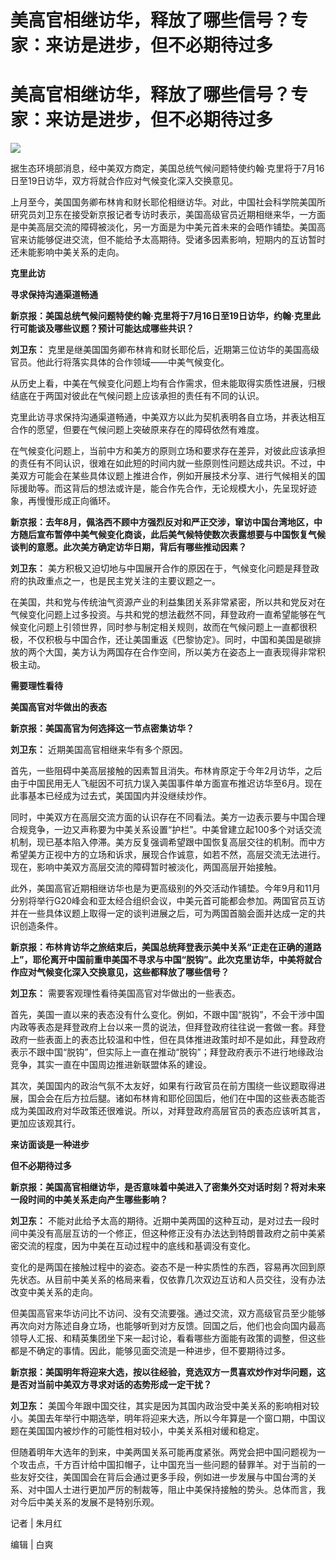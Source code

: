 # 美高官相继访华，释放了哪些信号？专家：来访是进步，但不必期待过多

# 美高官相继访华，释放了哪些信号？专家：来访是进步，但不必期待过多

![](https://inews.gtimg.com/om_bt/OI6Ly-p1NELjyP_ESI9zgkIAiYzfZ7l7tznCY1N4GKU_0AA/1000)

据生态环境部消息，经中美双方商定，美国总统气候问题特使约翰·克里将于7月16日至19日访华，双方将就合作应对气候变化深入交换意见。

上月至今，美国国务卿布林肯和财长耶伦相继访华。对此，中国社会科学院美国所研究员刘卫东在接受新京报记者专访时表示，美国高级官员近期相继来华，一方面是中美高层交流的障碍被淡化，另一方面是为中美元首未来的会晤作铺垫。美国高官来访能够促进交流，但不能给予太高期待。受诸多因素影响，短期内的互访暂时还未能影响中美关系的走向。

**克里此访**

**寻求保持沟通渠道畅通**

**新京报：美国总统气候问题特使约翰·克里将于7月16日至19日访华，约翰·克里此行可能谈及哪些议题？预计可能达成哪些共识？**

**刘卫东：** 克里是继美国国务卿布林肯和财长耶伦后，近期第三位访华的美国高级官员。他此行将落实具体的合作领域——中美气候变化。

从历史上看，中美在气候变化问题上均有合作需求，但未能取得实质性进展，归根结底在于两国对彼此在气候问题上应该承担的责任有不同的认识。

克里此访寻求保持沟通渠道畅通，中美双方以此为契机表明各自立场，并表达相互合作的愿望，但要在气候问题上突破原来存在的障碍依然有难度。

在气候变化问题上，当前中方和美方的原则立场和要求存在差异，对彼此应该承担的责任有不同认识，很难在如此短的时间内就一些原则性问题达成共识。不过，中美双方可能会在某些具体议题上推进合作，例如开展技术分享、进行气候相关的国际援助等。而这背后的想法或许是，能合作先合作，无论规模大小，先呈现好迹象，再慢慢形成正向循环。

**新京报：去年8月，佩洛西不顾中方强烈反对和严正交涉，窜访中国台湾地区，中方随后宣布暂停中美气候变化商谈，此后美气候特使数次表露想要与中国恢复气候谈判的意愿。此次美方确定访华日期，背后有哪些推动因素？**

**刘卫东：** 美方积极又迫切地与中国展开合作的原因在于，气候变化问题是拜登政府的执政重点之一，也是民主党关注的主要议题之一。

在美国，共和党与传统油气资源产业的利益集团关系非常紧密，所以共和党反对在气候变化问题上过多投资。与共和党的想法截然不同，拜登政府一直希望能够在气候变化问题上引领世界，同时参与制定相关规则，故而在气候问题上一直都很积极，不仅积极与中国合作，还让美国重返《巴黎协定》。同时，中国和美国是碳排放的两个大国，美方认为两国存在合作空间，所以美方在姿态上一直表现得非常积极主动。

**需要理性看待**

**美国高官对华做出的表态**

**新京报：美国高官为何选择这一节点密集访华？**

**刘卫东：** 近期美国高官相继来华有多个原因。

首先，一些阻碍中美高层接触的因素暂且消失。布林肯原定于今年2月访华，之后由于中国民用无人飞艇因不可抗力误入美国事件单方面宣布推迟访华至6月。现在此事基本已经成为过去式，美国国内并没继续炒作。

同时，中美双方在高层交流方面的认识存在不同看法。美方一边表示要与中国合理合规竞争，一边又声称要为中美关系设置“护栏”。中美曾建立起100多个对话交流机制，现已基本陷入停滞。美方反复强调希望跟中国恢复高层交往的机制。而中方希望美方正视中方的立场和诉求，展现合作诚意，如若不然，高层交流无法进行。现在，影响中美双方高层交流的障碍暂时被淡化，两国高层开始接触。

此外，美国高官近期相继访华也是为更高级别的外交活动作铺垫。今年9月和11月分别将举行G20峰会和亚太经合组织会议，中美元首可能都会参加。两国官员互访并在一些具体议题上取得一定的谈判进展之后，可为两国首脑会面并达成一定的共识创造条件。

**新京报：布林肯访华之旅结束后，美国总统拜登表示美中关系“正走在正确的道路上”，耶伦离开中国前重申美国不寻求与中国“脱钩”。此次克里访华，中美将就合作应对气候变化深入交换意见，这些都释放了哪些信号？**

**刘卫东：** 需要客观理性看待美国高官对华做出的一些表态。

首先，美国一直以来的表态没有什么变化。例如，不跟中国“脱钩”，不会干涉中国内政等表态是拜登政府上台以来一贯的说法，但拜登政府往往说一套做一套。拜登政府一些表面上的表态比较温和中性，但在具体推进政策时却不是如此，拜登政府表示不跟中国“脱钩”，但实际上一直在推动“脱钩”；拜登政府表示不进行地缘政治竞争，其实一直在中国周边推进新联盟体系的建设。

其次，美国国内的政治气氛不太友好，如果有行政官员在前方围绕一些议题取得进展，国会会在后方拉后腿。诸如布林肯和耶伦回国后，他们在中国的这些表态能否成为美国政府对华政策还很难说。所以，对拜登政府高层官员的表态应该听其言，更加应该观其行。

**来访面谈是一种进步**

**但不必期待过多**

**新京报：美国高官相继访华，是否意味着中美进入了密集外交对话时刻？将对未来一段时间的中美关系走向产生哪些影响？**

**刘卫东：**
不能对此给予太高的期待。近期中美两国的这种互动，是对过去一段时间中美没有高层互访的一个修正，但这种修正没有办法达到特朗普政府之前中美紧密交流的程度，因为中美在互动过程中的底线和基调没有变化。

变化的是两国在接触过程中的姿态。姿态不是一种实质性的东西，容易再次回到原先状态。从目前中美关系的格局来看，仅依靠几次双边互访和人员交往，没有办法改变中美关系的走向。

但美国高官来华访问比不访问、没有交流要强。通过交流，双方高级官员至少能够再次向对方陈述自身立场，也能够听到对方反馈。回国之后，他们也会向国内最高领导人汇报、和精英集团坐下来一起讨论，看看哪些方面能有政策的调整，但这些都是不确定的事情。因此，能够见面交流是一种进步，但不要期待过多。

**新京报：美国明年将迎来大选，按以往经验，竞选双方一贯喜欢炒作对华问题，这是否对当前中美双方寻求对话的态势形成一定干扰？**

**刘卫东：**
美国今年跟中国交往，其实是因为其国内政治受中美关系的影响相对较小。美国去年举行中期选举，明年将迎来大选，所以今年算是一个窗口期，中国议题在美国国内被炒作的可能性相对较小，中美关系相对缓和稳定。

但随着明年大选年的到来，中美两国关系可能再度紧张。两党会把中国问题视为一个攻击点，千方百计给中国扣帽子，让中国充当一些问题的替罪羊。对于当前的一些友好交往，美国国会在背后会通过更多手段，例如进一步发展与中国台湾的关系、对中国人士进行更加严厉的制裁等，阻止中美保持接触的势头。总体而言，我对今后中美关系的发展不是特别乐观。

记者 | 朱月红

编辑 | 白爽

